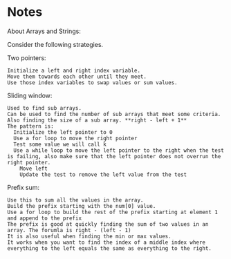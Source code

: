 # Notes

About Arrays and Strings:

Consider the following strategies.

Two pointers:
  
    Initialize a left and right index variable.
    Move them towards each other until they meet.
    Use those index variables to swap values or sum values.
    
Sliding window:
  
    Used to find sub arrays.
    Can be used to find the number of sub arrays that meet some criteria.
    Also finding the size of a sub array. **right - left + 1**
    The pattern is: 
      Initialize the left pointer to 0
      Use a for loop to move the right pointer
      Test some value we will call k
      Use a while loop to move the left pointer to the right when the test is failing, also make sure that the left pointer does not overrun the right pointer.
        Move left
        Update the test to remove the left value from the test
    
Prefix sum:
  
    Use this to sum all the values in the array.
    Build the prefix starting with the num[0] value.
    Use a for loop to build the rest of the prefix starting at element 1 and append to the prefix
    The prefix is good at quickly finding the sum of two values in an array. The forumla is right - (left - 1)
    It is also useful when finding the min or max values.
    It works when you want to find the index of a middle index where everything to the left equals the same as everything to the right.
    
